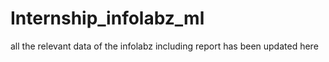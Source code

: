 # Internship_infolabz_ml
all the relevant data of the infolabz including report has been updated here
